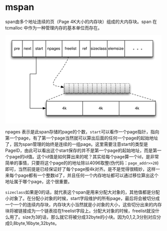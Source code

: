 # mspan

span由多个地址连续的页（Page 4K大小的内存块）组成的大内存块。span 在 tcmalloc 中作为一种管理内存的基本单位而存在。

![](../../../.gitbook/assets/mspan.png)

npages 表示是此span存储的page的个数，`start`可以看作一个page指针，指向第一个page，有了第一个page当然就可以算出后面的任何一个page的起始地址了，因为span管理的始终是连续的一组page。这里需要注意start的类型是PageID，由此可以看出这个start保存的并不是第一个page的起始地址，而是第一个page的id值。这个id值是如何算出来的呢？其实给每个page算一个id，是非常简单的事情，只要将这个page的的地址除以4096取整\(伪代码：`page_addr>>20`\)即可，当然前提是已经保证好了每个page按4k对齐。是不是觉得很精妙，这样一来每个page都有一个整数id了，并且任何一个内存地址都可以通过移位算出这个地址属于哪个page，这个很重要。

`sizeclass`如果是0的话，就代表这个span是用来分配大对象的，其他值都是分配小对象了。在分配小对象的时候，start字段维护的所有page，最后将会被切分成一个一个的连续内存块，内存块大小当然就是小对象的大小，这些切分出来的内存块将被链接成为一个链表挂在freelist字段上。分配大对象的时候，freelist就没什么用了。size为3的话，那么就它将被分成32byte的小块。因为0,1,2,3分别对应分成0,8byte,16byte,32byte。

